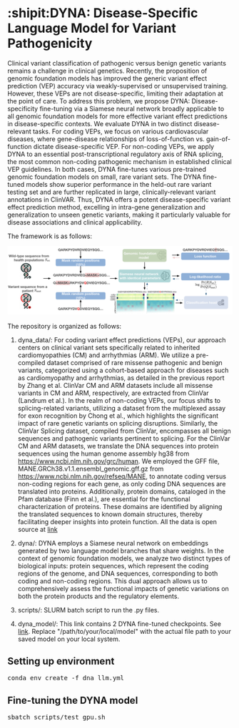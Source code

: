 # :shipit:DYNA: Disease-Specific Language Model for Variant Pathogenicity

Clinical variant classification of pathogenic versus benign genetic variants remains a challenge in clinical genetics. Recently, the proposition of genomic foundation models has improved the generic variant effect prediction (VEP) accuracy via weakly-supervised or unsupervised training. However, these VEPs are not disease-specific, limiting their adaptation at the point of care. To address this problem, we propose DYNA: Disease-specificity fine-tuning via a Siamese neural network broadly applicable to all genomic foundation models for more effective variant effect predictions in disease-specific contexts. We evaluate DYNA in two distinct disease-relevant tasks. For coding VEPs, we focus on various cardiovascular diseases, where gene-disease relationships of loss-of-function vs. gain-of-function dictate disease-specific VEP. For non-coding VEPs, we apply DYNA to an essential post-transcriptional regulatory axis of RNA splicing, the most common non-coding pathogenic mechanism in established clinical VEP guidelines. In both cases, DYNA fine-tunes various pre-trained genomic foundation models on small, rare variant sets. The DYNA fine-tuned models show superior performance in the held-out rare variant testing set and are further replicated in large, clinically-relevant variant annotations in ClinVAR. Thus, DYNA offers a potent disease-specific variant effect prediction method, excelling in intra-gene generalization and generalization to unseen genetic variants, making it particularly valuable for disease associations and clinical applicability.

The framework is as follows:
<p align="center">
<img src="/figures/dyna_framework_v3.png" alt="The framework" style="width:20cm; height:auto;"/>
</p>
<!-- ![image](/figures/PLM_figure.png) -->

The repository is organized as follows:

1. dyna_data/: 
For coding variant effect predictions (VEPs), our approach centers on clinical variant sets specifically related to inherited cardiomyopathies (CM) and arrhythmias (ARM). We utilize a pre-compiled dataset comprised of rare missense pathogenic and benign variants, categorized using a cohort-based approach for diseases such as cardiomyopathy and arrhythmias, as detailed in the previous report by Zhang et al. ClinVar CM and ARM datasets include all missense variants in CM and ARM, respectively, are extracted from ClinVar (Landrum et al.). In the realm of non-coding VEPs, our focus shifts to splicing-related variants, utilizing a dataset from the multiplexed assay for exon recognition by Chong et al., which highlights the significant impact of rare genetic variants on splicing disruptions. Similarly, the ClinVar Splicing dataset, compiled from ClinVar, encompasses all benign sequences and pathogenic variants pertinent to splicing. For the ClinVar CM and ARM datasets, we translate the DNA sequences into protein sequences using the human genome assembly hg38 from https://www.ncbi.nlm.nih.gov/grc/human. We employed the GFF file, MANE.GRCh38.v1.1.ensembl_genomic.gff.gz from https://www.ncbi.nlm.nih.gov/refseq/MANE, to annotate coding versus non-coding regions for each gene, as only coding DNA sequences are translated into proteins. Additionally, protein domains, cataloged in the Pfam database (Finn et al.), are essential for the functional characterization of proteins. These domains are identified by aligning the translated sequences to known domain structures, thereby facilitating deeper insights into protein function. All the data is open source at [link](https://zenodo.org/records/12116074)

2. dyna/: DYNA employs a Siamese neural network on embeddings generated by two language model branches that share weights. In the context of genomic foundation models, we analyze two distinct types of biological inputs: protein sequences, which represent the coding regions of the genome, and DNA sequences, corresponding to both coding and non-coding regions. This dual approach allows us to comprehensively assess the functional impacts of genetic variations on both the protein products and the regulatory elements.

3. scripts/: SLURM batch script to run the .py files.

4. dyna_model/: This link contains 2 DYNA fine-tuned checkpoints. See [link](https://drive.google.com/drive/folders/16N7WpiiSmP1TkGfaIC64vOvPQMv2siYy?usp=sharing). Replace "/path/to/your/local/model" with the actual file path to your saved model on your local system. 

## Setting up environment 
<pre>
conda env create -f dna_llm.yml
</pre>

## Fine-tuning the DYNA model
<pre>
sbatch scripts/test_gpu.sh
</pre>
